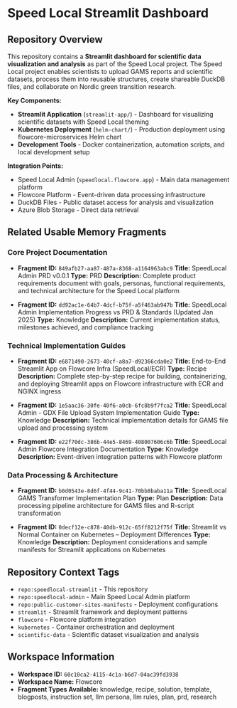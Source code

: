 # Speed Local Streamlit Dashboard

## Repository Overview

This repository contains a **Streamlit dashboard for scientific data visualization and analysis** as part of the Speed Local project. The Speed Local project enables scientists to upload GAMS reports and scientific datasets, process them into reusable structures, create shareable DuckDB files, and collaborate on Nordic green transition research.

**Key Components:**
- **Streamlit Application** (`streamlit-app/`) - Dashboard for visualizing scientific datasets with Speed Local theming
- **Kubernetes Deployment** (`helm-chart/`) - Production deployment using flowcore-microservices Helm chart
- **Development Tools** - Docker containerization, automation scripts, and local development setup

**Integration Points:**
- Speed Local Admin (`speedlocal.flowcore.app`) - Main data management platform
- Flowcore Platform - Event-driven data processing infrastructure
- DuckDB Files - Public dataset access for analysis and visualization
- Azure Blob Storage - Direct data retrieval

## Related Usable Memory Fragments

### Core Project Documentation
- **Fragment ID:** `849afb27-aa87-487a-8368-a1164963abc9`
  **Title:** SpeedLocal Admin PRD v0.0.1
  **Type:** PRD
  **Description:** Complete product requirements document with goals, personas, functional requirements, and technical architecture for the Speed Local platform

- **Fragment ID:** `dd92ac1e-64b7-4dcf-b75f-a5f463ab947b`
  **Title:** SpeedLocal Admin Implementation Progress vs PRD & Standards (Updated Jan 2025)
  **Type:** Knowledge
  **Description:** Current implementation status, milestones achieved, and compliance tracking

### Technical Implementation Guides
- **Fragment ID:** `e6871490-2673-40cf-a8a7-d92366cda0e2`
  **Title:** End-to-End Streamlit App on Flowcore Infra (SpeedLocal/ECR)
  **Type:** Recipe
  **Description:** Complete step-by-step recipe for building, containerizing, and deploying Streamlit apps on Flowcore infrastructure with ECR and NGINX ingress

- **Fragment ID:** `1e5aac36-30fe-40f6-a0cb-6fc8b9f7fca2`
  **Title:** SpeedLocal Admin - GDX File Upload System Implementation Guide
  **Type:** Knowledge
  **Description:** Technical implementation details for GAMS file upload and processing system

- **Fragment ID:** `e22f70dc-386b-44e5-8469-408007606c6b`
  **Title:** SpeedLocal Admin Flowcore Integration Documentation
  **Type:** Knowledge  
  **Description:** Event-driven integration patterns with Flowcore platform

### Data Processing & Architecture
- **Fragment ID:** `b0d0543e-8d6f-4f44-9c41-70bb8baba11a`
  **Title:** SpeedLocal GAMS Transformer Implementation Plan
  **Type:** Plan
  **Description:** Data processing pipeline architecture for GAMS files and R-script transformation

- **Fragment ID:** `0decf12e-c878-40db-912c-65ff8212f75f`
  **Title:** Streamlit vs Normal Container on Kubernetes – Deployment Differences
  **Type:** Knowledge
  **Description:** Deployment considerations and sample manifests for Streamlit applications on Kubernetes

## Repository Context Tags
- `repo:speedlocal-streamlit` - This repository
- `repo:speedlocal-admin` - Main Speed Local Admin platform
- `repo:public-customer-sites-manifests` - Deployment configurations
- `streamlit` - Streamlit framework and deployment patterns
- `flowcore` - Flowcore platform integration
- `kubernetes` - Container orchestration and deployment
- `scientific-data` - Scientific dataset visualization and analysis

## Workspace Information
- **Workspace ID:** `60c10ca2-4115-4c1a-b6d7-04ac39fd3938`
- **Workspace Name:** Flowcore
- **Fragment Types Available:** knowledge, recipe, solution, template, blogposts, instruction set, llm persona, llm rules, plan, prd, research